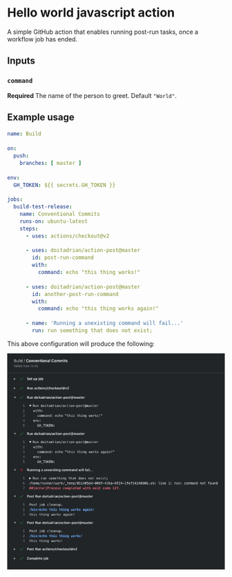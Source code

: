 # Hello world javascript action

A simple GitHub action that enables running post-run tasks, once a workflow job has ended.

## Inputs

### `command`

**Required** The name of the person to greet. Default `"World"`.

## Example usage

```yaml
name: Build

on:
  push:
    branches: [ master ]

env:
  GH_TOKEN: ${{ secrets.GH_TOKEN }}

jobs:
  build-test-release:
    name: Conventional Commits
    runs-on: ubuntu-latest
    steps:
      - uses: actions/checkout@v2
    
      - uses: doitadrian/action-post@master
        id: post-run-command
        with:
          command: echo "this thing works!"

      - uses: doitadrian/action-post@master
        id: another-post-run-command
        with:
          command: echo "this thing works again!"

      - name: 'Running a unexisting command will fail...'
        run: run something that does not exist;
```

This above configuration will produce the following:

![image](./docs/results.png)
